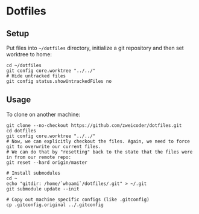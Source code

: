 # Dotfiles

## Setup
Put files into `~/dotfiles` directory, initialize a git repository and then set worktree to home:

```
cd ~/dotfiles
git config core.worktree "../../"
# Hide untracked files
git config status.showUntrackedFiles no
```
 
## Usage
To clone on another machine:

```
git clone --no-checkout https://github.com/zweicoder/dotfiles.git
cd dotfiles
git config core.worktree "../../"
# Now, we can explicitly checkout the files. Again, we need to force git to overwrite our current files. 
# We can do that by "resetting" back to the state that the files were in from our remote repo:
git reset --hard origin/master

# Install submodules
cd ~
echo "gitdir: /home/`whoami`/dotfiles/.git" > ~/.git
git submodule update --init

# Copy out machine specific configs (like .gitconfig)
cp .gitconfig.original ../.gitconfig
```
